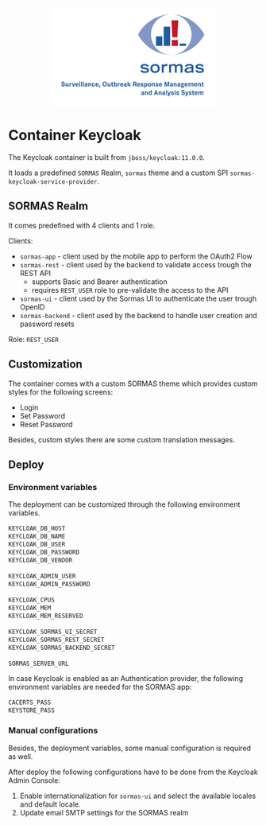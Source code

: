 <p align="center">
  <a href="https://sormas.org/">
    <img
      alt="SORMAS - Surveillance, Outbreak Response Management and Analysis System"
      src="../logo.png"
      height="200"
    />
  </a>
</p>

# Container Keycloak

The Keycloak container is built from `jboss/keycloak:11.0.0`.

It loads a predefined `SORMAS` Realm, `sormas` theme and a custom SPI `sormas-keycloak-service-provider`.

## SORMAS Realm

It comes predefined with 4 clients and 1 role.

Clients:
* `sormas-app` - client used by the mobile app to perform the OAuth2 Flow
* `sormas-rest` - client used by the backend to validate access trough the REST API
  * supports Basic and Bearer authentication
  * requires `REST_USER` role to pre-validate the access to the API
* `sormas-ui` - client used by the Sormas UI to authenticate the user trough OpenID
* `sormas-backend` - client used by the backend to handle user creation and password resets

Role: `REST_USER`

## Customization

The container comes with a custom SORMAS theme which provides custom styles for the following screens:
* Login
* Set Password
* Reset Password

Besides, custom styles there are some custom translation messages.

## Deploy

### Environment variables

The deployment can be customized through the following environment variables.
```
KEYCLOAK_DB_HOST
KEYCLOAK_DB_NAME
KEYCLOAK_DB_USER
KEYCLOAK_DB_PASSWORD
KEYCLOAK_DB_VENDOR

KEYCLOAK_ADMIN_USER
KEYCLOAK_ADMIN_PASSWORD

KEYCLOAK_CPUS
KEYCLOAK_MEM
KEYCLOAK_MEM_RESERVED

KEYCLOAK_SORMAS_UI_SECRET
KEYCLOAK_SORMAS_REST_SECRET
KEYCLOAK_SORMAS_BACKEND_SECRET

SORMAS_SERVER_URL
```

In case Keycloak is enabled as an Authentication provider, the following environment variables are needed for the SORMAS app:
```
CACERTS_PASS
KEYSTORE_PASS
```


### Manual configurations

Besides, the deployment variables, some manual configuration is required as well.

After deploy the following configurations have to be done from the Keycloak Admin Console:
1. Enable internationalization for `sormas-ui` and select the available locales and default locale.
2. Update email SMTP settings for the SORMAS realm

